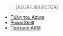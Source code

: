 > [AZURE.SELECTOR]
- [Πύλη του Azure](../articles/virtual-network/virtual-networks-create-vnetpeering-arm-portal.md)
- [PowerShell](../articles/virtual-network/virtual-networks-create-vnetpeering-arm-ps.md)
- [Πρότυπο ARM](../articles/virtual-network/virtual-networks-create-vnetpeering-arm-template-click.md)